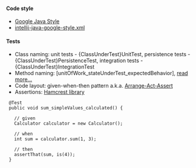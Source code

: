 #### Code style
- [Google Java Style](http://google.github.io/styleguide/javaguide.html)
- [intellij-java-google-style.xml](https://github.com/google/styleguide/blob/gh-pages/intellij-java-google-style.xml)
 
#### Tests
- Class naming: unit tests - {ClassUnderTest}UnitTest, persistence tests - {ClassUnderTest}PersistenceTest, integration tests - {ClassUnderTest}IntegrationTest
- Method naming: \[unitOfWork_stateUnderTest_expectedBehavior\], [read more...](http://osherove.com/blog/2005/4/3/naming-standards-for-unit-tests.html)
- Code layout: given-when-then pattern a.k.a. [Arrange-Act-Assert](http://c2.com/cgi/wiki?ArrangeActAssert)
- Assertions: [Hamcrest library](https://code.google.com/p/hamcrest/wiki/Tutorial) 

```
 @Test
 public void sum_simpleValues_calculated() {
     
   // given  
   Calculator calculator = new Calculator();

   // when 
   int sum = calculator.sum(1, 3);
   
   // then
   assertThat(sum, is(4));
 }
```

